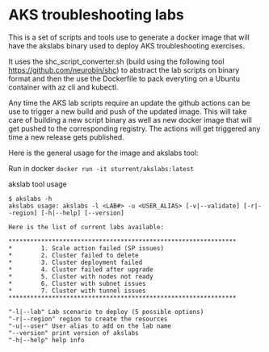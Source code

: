 # AKS troubleshooting labs

This is a set of scripts and tools use to generate a docker image that will have the akslabs binary used to deploy AKS troubleshooting exercises.

It uses the shc_script_converter.sh (build using the following tool https://github.com/neurobin/shc) to abstract the lab scripts on binary format and then the use the Dockerfile to pack everyting on a Ubuntu container with az cli and kubectl.

Any time the AKS lab scripts require an update the github actions can be use to trigger a new build and push of the updated image.
This will take care of building a new script binary as well as new docker image that will get pushed to the corresponding registry.
The actions will get triggered any time a new release gets published.

Here is the general usage for the image and akslabs tool:

Run in docker
```docker run -it sturrent/akslabs:latest```

akslab tool usage
```
$ akslabs -h
akslabs usage: akslabs -l <LAB#> -u <USER_ALIAS> [-v|--validate] [-r|--region] [-h|--help] [--version]

Here is the list of current labs available:

***************************************************************
*        1. Scale action failed (SP issues)
*        2. Cluster failed to delete
*        3. Cluster deployment failed
*        4. Cluster failed after upgrade
*        5. Cluster with nodes not ready
*        6. Cluster with subnet issues
*        7. Cluster with tunnel issues
***************************************************************

"-l|--lab" Lab scenario to deploy (5 possible options)
"-r|--region" region to create the resources
"-u|--user" User alias to add on the lab name
"--version" print version of akslabs
"-h|--help" help info
```
